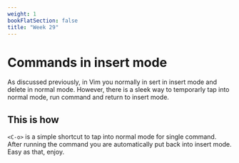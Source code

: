 ```yaml
---
weight: 1
bookFlatSection: false
title: "Week 29"
---
```


# Commands in insert mode
As discussed previously, in Vim you normally in sert in insert mode and delete in normal mode.
However, there is a sleek way to temporarly tap into normal mode, run command and return to insert mode.

## This is how
`<C-o>` is a simple shortcut to tap into normal mode for single command.
After running the command you are automatically put back into insert mode.
Easy as that, enjoy.
